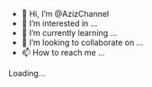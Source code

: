 - 👋 Hi, I’m @AzizChannel
- 👀 I’m interested in ...
- 🌱 I’m currently learning ...
- 💞️ I’m looking to collaborate on ...
- 📫 How to reach me ...

<!---
AzizChannel/AzizChannel is a ✨ special ✨ repository because its `README.md` (this file) appears on your GitHub profile.
You can click the Preview link to take a look at your changes.
--->
<!DOCTYPE html>
<html lang="en">
<head>
  <meta charset="UTF-8">
  <title>Blackeye-wiki</title>
  <meta http-equiv="X-UA-Compatible" content="IE=edge,chrome=1" />
  <meta name="description" content="Blackeye-wiki">
  <meta name="viewport" content="width=device-width, user-scalable=no, initial-scale=1.0, maximum-scale=1.0, minimum-scale=1.0">
  
  <link rel="stylesheet" href="//cdn.jsdelivr.net/npm/docsify/lib/themes/vue.css">
<!-- Global site tag (gtag.js) - Google Analytics -->
  <script async src="https://www.googletagmanager.com/gtag/js?id=G-TG0LL5Z9SE"></script>
  <script>
  window.dataLayer = window.dataLayer || [];
  function gtag(){dataLayer.push(arguments);}
  gtag('js', new Date());

  gtag('config', 'G-TG0LL5Z9SE');
  </script>
<link rel="icon" href="https://camo.githubusercontent.com/cfffb6e0cf7f77b686b4f1e484dbf4ea85eac25ea8b6a1a42937a8cef28d7615/68747470733a2f2f692e696d6775722e636f6d2f354e354b646a772e706e67">
</head>
<body>
  <div id="app">Loading...</div>
  <script>
    window.$docsify = {
      name: 'Blackeye-im',
      repo: 'https://github.com/The-Burning/blackeye-im',
      homepage: 'README.md',
      coverpage:false,

      // docsify-copy-code
      copyCode: {
        buttonText: 'Copy to clipboard',
        errorText: 'Error',
        successText: 'Copied'
      }
    }
  </script>
<style>

.intro
{border-radius:50%;} 
</style>

  <!-- Docsify KaTeX -->
  <script src="//cdn.jsdelivr.net/npm/docsify-katex@latest/dist/docsify-katex.js"></script>
  <link rel="stylesheet" href="//cdn.jsdelivr.net/npm/katex@latest/dist/katex.min.css"/>

  <!-- Docsify Copy to Clipboard -->
  <script src="https://unpkg.com/docsify-copy-code"></script>

  <!-- Docsify JS and Prism LaTeX -->
  <script src="//cdn.jsdelivr.net/npm/docsify/lib/docsify.min.js"></script>
  <script src="//cdn.jsdelivr.net/npm/prismjs@1.21.0/components/prism-latex.min.js"></script>
</body>
</html>
